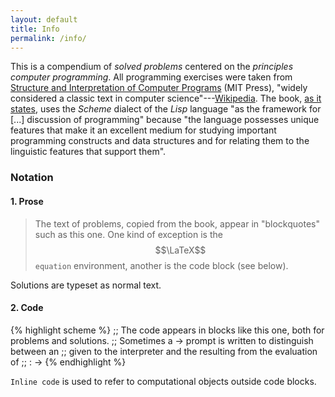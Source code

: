 ```yaml
---
layout: default
title: Info
permalink: /info/
---
```


This is a compendium of *solved problems* centered on the *principles computer programming*.  All programming exercises were taken from [Structure and Interpretation of Computer Programs][book] (MIT Press), "widely considered a classic text in computer science"---[Wikipedia][wikipedia].  The book, [as it states][ch1], uses the *Scheme* dialect of the *Lisp* language "as the framework for [...] discussion of programming" because "the language possesses unique features that make it an excellent medium for studying important programming constructs and data structures and for relating them to the linguistic features that support them".

### Notation

#### 1. Prose

>The text of problems, copied from the book, appear in "blockquotes" such as this one.  One kind of exception is the $$\LaTeX$$ `equation` environment, another is the code block (see below).

Solutions are typeset as normal text.

#### 2. Code

{% highlight scheme %}
;; The code appears in blocks like this one, both for problems and solutions.
;; Sometimes a -> prompt is written to distinguish between an <expression>
;; given to the interpreter and the <answer> resulting from the evaluation of
;; <expression>:
-> <expression>
<answer>
{% endhighlight %}

`Inline code` is used to refer to computational objects outside code blocks.

[book]: https://www.mitpress.mit.edu/sicp/full-text/book/book.html
[wikipedia]: https://en.wikipedia.org/wiki/Structure_and_Interpretation_of_Computer_Programs
[ch1]: https://mitpress.mit.edu/sicp/full-text/book/book-Z-H-9.html#%_chap_1
